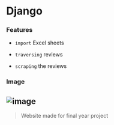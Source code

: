 # Django

### Features

- ```import``` Excel sheets

- ```traversing``` reviews

- ```scraping``` the reviews

### Image

![image](https://user-images.githubusercontent.com/43161886/73536868-024d1c80-444d-11ea-9b22-76d79d014e4c.png)
---

> Website made for final year project
